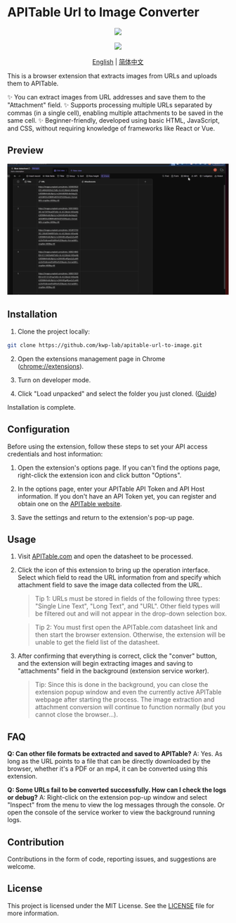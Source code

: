 # APITable Url to Image Converter

<p align='center'>
  <image src="logo/logo-48.png" />
</p>

<p align='center'>
  <image src="https://img.shields.io/badge/License-MIT-yellow.svg" />
</p>

<p align="center">
  <a href="README.md">English</a>
  |
  <a href="README_CN.md">简体中文</a>
</p>

This is a browser extension that extracts images from URLs and uploads them to APITable.

✨ You can extract images from URL addresses and save them to the "Attachment" field.
✨ Supports processing multiple URLs separated by commas (in a single cell), enabling multiple attachments to be saved in the same cell.
✨ Beginner-friendly, developed using basic HTML, JavaScript, and CSS, without requiring knowledge of frameworks like React or Vue.

## Preview

![Preview](docs/url-image-converter.gif)

## Installation

1. Clone the project locally:

  ```bash
  git clone https://github.com/kwp-lab/apitable-url-to-image.git
  ```

2. Open the extensions management page in Chrome ([chrome://extensions](chrome://extensions)).

3. Turn on developer mode.

4. Click "Load unpacked" and select the folder you just cloned. ([Guide]((https://developer.chrome.com/docs/extensions/mv3/getstarted/development-basics/#load-unpacked)))

Installation is complete.

## Configuration

Before using the extension, follow these steps to set your API access credentials and host information:

1. Open the extension's options page.
If you can't find the options page, right-click the extension icon and click button "Options".

2. In the options page, enter your APITable API Token and API Host information.
If you don't have an API Token yet, you can register and obtain one on the [APITable website](https://apitable.com/).

3. Save the settings and return to the extension's pop-up page.

## Usage

1. Visit [APITable.com](https://apitable.com/) and open the datasheet to be processed.

2. Click the icon of this extension to bring up the operation interface. Select which field to read the URL information from and specify which attachment field to save the image data collected from the URL.

    > Tip 1: URLs must be stored in fields of the following three types: "Single Line Text", "Long Text", and "URL". Other field types will be filtered out and will not appear in the drop-down selection box.

    > Tip 2: You must first open the APITable.com datasheet link and then start the browser extension. Otherwise, the extension will be unable to get the field list of the datasheet.

3. After confirming that everything is correct, click the "conver" button, and the extension will begin extracting images and saving to "attachments" field in the background (extension service worker).

    > Tip: Since this is done in the background, you can close the extension popup window and even the currently active APITable webpage after starting the process. The image extraction and attachment conversion will continue to function normally (but you cannot close the browser...).

## FAQ

**Q: Can other file formats be extracted and saved to APITable?**
A: Yes. As long as the URL points to a file that can be directly downloaded by the browser, whether it's a PDF or an mp4, it can be converted using this extension.

**Q: Some URLs fail to be converted successfully. How can I check the logs or debug?**
A: Right-click on the extension pop-up window and select "Inspect" from the menu to view the log messages through the console. Or open the console of the service worker to view the background running logs.

## Contribution

Contributions in the form of code, reporting issues, and suggestions are welcome.

## License

This project is licensed under the MIT License. See the [LICENSE](LICENSE) file for more information.
